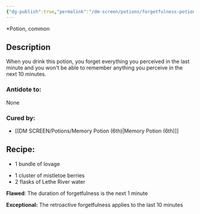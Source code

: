 ```yaml
---
{"dg-publish":true,"permalink":"/dm-screen/potions/forgetfulness-potion-1st/"}
---
```


*Potion, common 

## Description

When you drink this potion, you forget everything you perceived in the last minute and you won't be able to remember anything you perceive in the next 10 minutes.

### Antidote to: 
None

### Cured by:
- [[DM SCREEN/Potions/Memory Potion (6th)\|Memory Potion (6th)]]

## Recipe:

- 1 bundle of lovage
* 1 cluster of mistletoe berries
* 2 flasks of Lethe River water

**Flawed**:
The duration of forgetfulness is the next 1 minute

**Exceptional:**
The retroactive forgetfulness applies to the last 10 minutes